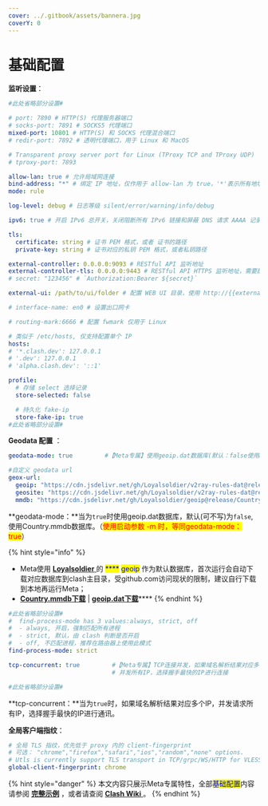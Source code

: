 ```yaml
---
cover: ../.gitbook/assets/bannera.jpg
coverY: 0
---
```


# 基础配置

**监听设置**：

```yaml
#此处省略部分设置#

# port: 7890 # HTTP(S) 代理服务器端口
# socks-port: 7891 # SOCKS5 代理端口
mixed-port: 10801 # HTTP(S) 和 SOCKS 代理混合端口
# redir-port: 7892 # 透明代理端口，用于 Linux 和 MacOS

# Transparent proxy server port for Linux (TProxy TCP and TProxy UDP)
# tproxy-port: 7893

allow-lan: true # 允许局域网连接
bind-address: "*" # 绑定 IP 地址，仅作用于 allow-lan 为 true，'*'表示所有地址
mode: rule

log-level: debug # 日志等级 silent/error/warning/info/debug

ipv6: true # 开启 IPv6 总开关，关闭阻断所有 IPv6 链接和屏蔽 DNS 请求 AAAA 记录

tls:
  certificate: string # 证书 PEM 格式，或者 证书的路径
  private-key: string # 证书对应的私钥 PEM 格式，或者私钥路径

external-controller: 0.0.0.0:9093 # RESTful API 监听地址
external-controller-tls: 0.0.0.0:9443 # RESTful API HTTPS 监听地址，需要配置 tls 部分配置文件
# secret: "123456" # `Authorization:Bearer ${secret}`

external-ui: /path/to/ui/folder # 配置 WEB UI 目录，使用 http://{{external-controller}}/ui 访问

# interface-name: en0 # 设置出口网卡

# routing-mark:6666 # 配置 fwmark 仅用于 Linux

# 类似于 /etc/hosts, 仅支持配置单个 IP
hosts:
# '*.clash.dev': 127.0.0.1
# '.dev': 127.0.0.1
# 'alpha.clash.dev': '::1'

profile:
  # 存储 select 选择记录
  store-selected: false

  # 持久化 fake-ip
  store-fake-ip: true
#此处省略部分设置#
```

**Geodata 配置** ：

```yaml
geodata-mode: true         #【Meta专属】使用geoip.dat数据库(默认：false使用mmdb数据库)

#自定义 geodata url
geox-url:
  geoip: "https://cdn.jsdelivr.net/gh/Loyalsoldier/v2ray-rules-dat@release/geoip.dat"
  geosite: "https://cdn.jsdelivr.net/gh/Loyalsoldier/v2ray-rules-dat@release/geosite.dat"
  mmdb: "https://cdn.jsdelivr.net/gh/Loyalsoldier/geoip@release/Country.mmdb"
```

**geodata-mode：**当为`true`时使用geoip.dat数据库，默认(可不写)为`false`,使用Country.mmdb数据库。（<mark style="color:red;">使用启动参数 -m 时，等同geodata-mode：true</mark>）

{% hint style="info" %}
* Meta使用 [**Loyalsoldier** ](https://github.com/Loyalsoldier/geoip)的 <mark style="color:blue;">****</mark> <mark style="color:blue;"></mark><mark style="color:blue;">geoip</mark> 作为默认数据库，首次运行会自动下载对应数据库到clash主目录，受github.com访问现状的限制，建议自行下载到本地再运行Meta；
* [**Country.mmdb下载**](https://raw.githubusercontent.com/Loyalsoldier/geoip/release/Country.mmdb)  |  [**geoip.dat下载**](https://raw.githubusercontent.com/Loyalsoldier/geoip/release/geoip.dat)****
{% endhint %}



```yaml
#此处省略部分设置#
#  find-process-mode has 3 values:always, strict, off
#  - always, 开启，强制匹配所有进程
#  - strict, 默认，由 clash 判断是否开启
#  - off, 不匹配进程，推荐在路由器上使用此模式
find-process-mode: strict

tcp-concurrent: true         #【Meta专属】TCP连接并发，如果域名解析结果对应多个IP，
                             # 并发所有IP，选择握手最快的IP进行连接

#此处省略部分设置#
```

**tcp-concurrent：**当为`true`时，如果域名解析结果对应多个IP，并发请求所有IP，选择握手最快的IP进行通讯。

**全局客户端指纹**：

```yaml
# 全局 TLS 指纹，优先低于 proxy 内的 client-fingerprint
# 可选： "chrome","firefox","safari","ios","random","none" options.
# Utls is currently support TLS transport in TCP/grpc/WS/HTTP for VLESS/Vmess and trojan.
global-client-fingerprint: chrome
```

{% hint style="danger" %}
本文内容只展示Meta专属特性，全部<mark style="color:blue;">基础配置</mark>内容请参阅 [**完整示例**](../example/ex1.md#ji-chu-pei-zhi) ，或者请查阅 [**Clash Wiki** ](https://lancellc.gitbook.io/clash/clash-config-file/general)。
{% endhint %}

